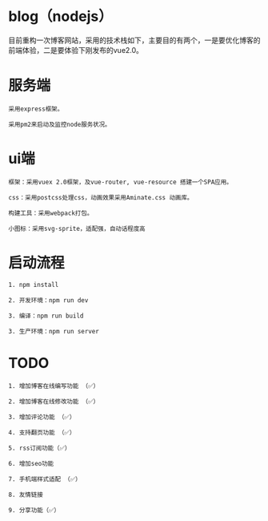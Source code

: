 # blog（nodejs）

目前重构一次博客网站，采用的技术栈如下，主要目的有两个，一是要优化博客的前端体验，二是要体验下刚发布的vue2.0。

# 服务端
 	采用express框架。

	采用pm2来启动及监控node服务状况。

# ui端
	框架：采用vuex 2.0框架，及vue-router, vue-resource 搭建一个SPA应用。

	css：采用postcss处理css，动画效果采用Aminate.css 动画库。

	构建工具：采用webpack打包。

	小图标：采用svg-sprite，适配强，自动话程度高

# 启动流程
	1. npm install 
	
	2. 开发环境：npm run dev

	3. 编译：npm run build

	3. 生产环境：npm run server

# TODO
	1. 增加博客在线编写功能 （✅）
	
	2. 增加博客在线修改功能 （✅）
	
	3. 增加评论功能 （✅）
	
	4. 支持翻页功能 （✅）

	5. rss订阅功能（✅）

	6. 增加seo功能

	7. 手机端样式适配 （✅）

	8. 友情链接

	9. 分享功能（✅）
